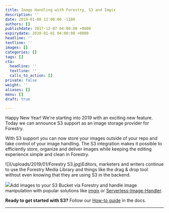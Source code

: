 ```yaml
---
title: Image Handling with Forestry, S3 and Imgix
description: ''
date: 2019-01-08 12:00:00 -1100
authors: []
publishdate: 2017-12-07 04:00:00 +0000
expirydate: 2030-01-01 04:00:00 +0000
headline: ''
textline: ''
images: []
categories: []
tags: []
cta:
  headline: ''
  textline: ''
  calls_to_action: []
private: false
weight: ''
aliases: []
menu: []
draft: true

---
```

Happy New Year! We're starting into 2019 with an exciting new feature. Today we can announce S3 support as an image storage provider for Forestry.

With S3 support you can now store your images outside of your repo and take control of your image handling. The S3 integration makes it possible to efficiently store, organize and deliver images while keeping the editing experience simple and clean in Forestry.

![](/uploads/2019/01/Forestry S3.jpg)Editors, marketers and writers continue to use the Forestry Media Library and things like the drag & drop tool without even knowing that they are using S3 in the backend.

![](/uploads/2019/01/dragndrop.png)Add images to your S3 Bucket via Forestry and handle image manipulation with popular solutions like [imgix](https://docs.imgix.com/setup/quick-start) or [Serverless-Image-Handler]().

**Ready to get started with S3?** Follow our [How-to guide](/docs/media/cloud-media-storage-with-aws-s3/) in the docs.

***